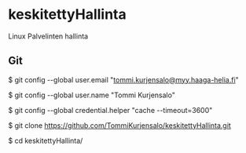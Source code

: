 # keskitettyHallinta
Linux Palvelinten hallinta

## Git

$ git config --global user.email "tommi.kurjensalo@myy.haaga-helia.fi"

$ git config --global user.name "Tommi Kurjensalo"

$ git config --global credential.helper "cache --timeout=3600"

$ git clone https://github.com/TommiKurjensalo/keskitettyHallinta.git

$ cd keskitettyHallinta/
